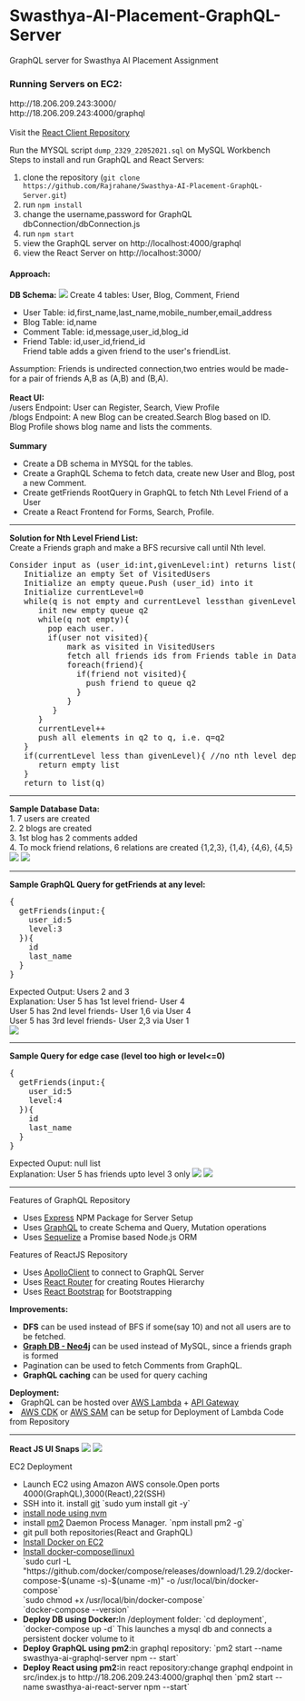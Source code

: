 # Swasthya-AI-Placement-GraphQL-Server
GraphQL server for Swasthya AI Placement Assignment<br>
<h3>Running Servers on EC2:</h3>
http://18.206.209.243:3000/<br>
http://18.206.209.243:4000/graphql<br>
<br>
Visit the <a href='https://github.com/Rajrahane/Swasthya-AI-Placement-React-Server'>React Client Repository</a>

Run the MYSQL script `dump_2329_22052021.sql` on MySQL Workbench<br>
Steps to install and run GraphQL and React Servers:<br>
1. clone the repository (`git clone https://github.com/Rajrahane/Swasthya-AI-Placement-GraphQL-Server.git`)
2. run `npm install`
3. change the username,password for GraphQL dbConnection/dbConnection.js
4. run `npm start`
5. view the GraphQL server on http://localhost:4000/graphql
6. view the React Server on http://localhost:3000/

<h4>Approach:</h4>
<b>DB Schema:</b>
<img src="output/dbDiagramJPG.JPG">
Create 4 tables: User, Blog, Comment, Friend<br>
<ul>
<li>User Table: id,first_name,last_name,mobile_number,email_address</li>
<li>Blog Table: id,name</li>
<li>Comment Table: id,message,user_id,blog_id</li>
<li>Friend Table: id,user_id,friend_id<br>
Friend table adds a given friend to the user's friendList.</li>
  </ul>
Assumption: Friends is undirected connection,two entries would be made- for a pair of friends A,B as (A,B) and (B,A).
<br><br>
<b>React UI:</b><br>
/users Endpoint: User can Register, Search, View Profile<br>
/blogs Endpoint: A new Blog can be created.Search Blog based on ID.<br>
Blog Profile shows blog name and lists the comments.<br>
<br>
<b>Summary</b><br>
<ul>
<li>Create a DB schema in MYSQL for the tables.</li>
<li>Create a GraphQL Schema to fetch data, create new User and Blog, post a new Comment.</li>
<li>Create getFriends RootQuery in GraphQL to fetch Nth Level Friend of a User</li>
<li>Create a React Frontend for Forms, Search, Profile.</li>
</ul>
<hr>
<b>Solution for Nth Level Friend List:</b><br>
Create a Friends graph and make a BFS recursive call until Nth level.<br>
<pre>
Consider input as (user_id:int,givenLevel:int) returns list(users)
   Initialize an empty Set of VisitedUsers
   Initialize an empty queue.Push (user_id) into it
   Initialize currentLevel=0
   while(q is not empty and currentLevel lessthan givenLevel){
      init new empty queue q2
      while(q not empty){
        pop each user.
        if(user not visited){
            mark as visited in VisitedUsers
            fetch all friends ids from Friends table in Database
            foreach(friend){
              if(friend not visited){
                push friend to queue q2
              }
            }
         }
      }
      currentLevel++
      push all elements in q2 to q, i.e. q=q2
   }
   if(currentLevel less than givenLevel){ //no nth level depth possible, too few levels
      return empty list
   }
   return to_list(q)
</pre>
<hr>
<b>Sample Database Data:</b><br>
1. 7 users are created<br>
2. 2 blogs are created<br>
3. 1st blog has 2 comments added<br>
4. To mock friend relations, 6 relations are created {1,2,3}, {1,4}, {4,6}, {4,5}<br>
<img src="output/UsersGraph.png">
<img src="output/BasicUserQuery.JPG">
<hr>
<b>Sample GraphQL Query for getFriends at any level:</b>
<pre>
{
  getFriends(input:{
    user_id:5
    level:3
  }){
    id
    last_name
  }
}
</pre>
Expected Output: Users 2 and 3<br>
Explanation: User 5 has 1st level friend- User 4<br>
User 5 has 2nd level friends- User 1,6 via User 4<br>
User 5 has 3rd level friends- User 2,3 via User 1<br>
<img src="output/sampleQuery.JPG">
<hr>
<b>Sample Query for edge case (level too high or level<=0)</b>
<pre>
{
  getFriends(input:{
    user_id:5
    level:4
  }){
    id
    last_name
  }
}
</pre>
Expected Ouput: null list<br>
Explanation: User 5 has friends upto level 3 only
 <img src="output/LevelTooHigh.JPG">
 <img src="output/Level0.JPG">
<hr>
Features of GraphQL Repository
  <ul>
    <li>Uses <a href="https://expressjs.com/">Express</a> NPM Package for Server Setup</li>
    <li>Uses <a href="https://graphql.org/">GraphQL</a> to create Schema and Query, Mutation operations</li>
    <li>Uses <a href="https://sequelize.org/">Sequelize</a> a Promise based Node.js ORM</li>
  </ul>
 Features of ReactJS Repository
    <ul>
      <li>Uses <a href="https://www.apollographql.com/docs/react/">ApolloClient</a> to connect to GraphQL Server</li>
      <li>Uses <a href="https://reactrouter.com/web/guides/quick-start">React Router</a> for creating Routes Hierarchy</li>
      <li>Uses <a href="https://react-bootstrap.github.io/">React Bootstrap</a> for Bootstrapping </li>
    </ul>

<b>Improvements:</b><br>
   <ul>
   <li><b>DFS</b> can be used instead of BFS if some(say 10) and not all users are to be fetched.</li>
   <li><b><a href="https://neo4j.com/developer/graph-database/">Graph DB - Neo4j</a></b> can be used instead of MySQL, since a friends graph is formed</li>
<li>Pagination can be used to fetch Comments from GraphQL.</li>
<li><b>GraphQL caching</b> can be used for query caching</li>
</ul>
<b>Deployment:</b><br>
   <li>GraphQL can be hosted over <a href="https://aws.amazon.com/lambda/">AWS Lambda</a> + <a href="https://aws.amazon.com/api-gateway/">API Gateway</a></li>
<li><a href="https://aws.amazon.com/cdk/">AWS CDK</a> or <a href="https://aws.amazon.com/serverless/sam/">AWS SAM</a> can be setup for Deployment of Lambda Code from Repository</li>
<hr>
<b>React JS UI Snaps</b>
<img src="output/BlogProfile.JPG">
<img src="output/UserSearch.JPG">

  EC2 Deployment
<ul>
  <li>Launch EC2 using Amazon AWS console.Open ports 4000(GraphQL),3000(React),22(SSH)</li>
  <li>SSH into it. install <a href="https://git-scm.com/">git</a> `sudo yum install git -y`</li>
  <li><a href="https://docs.aws.amazon.com/sdk-for-javascript/v2/developer-guide/setting-up-node-on-ec2-instance.html">install node using nvm</a></li>
  <li>install <a href="https://pm2.keymetrics.io/">pm2</a> Daemon Process Manager. `npm install pm2 -g`</li>
  <li>git pull both repositories(React and GraphQL)</li>
  <li><a href="https://docs.aws.amazon.com/AmazonECS/latest/developerguide/docker-basics.html">Install Docker on EC2</a></li>
  <li>
    <a href="https://docs.docker.com/compose/install/">Install docker-compose(linux)</a><br>
    `sudo curl -L "https://github.com/docker/compose/releases/download/1.29.2/docker-compose-$(uname -s)-$(uname -m)" -o /usr/local/bin/docker-compose`<br>
    `sudo chmod +x /usr/local/bin/docker-compose`<br>
    `docker-compose --version`
  </li>
  <li><b>Deploy DB using Docker:</b>In /deployment folder: `cd deployment`, `docker-compose up -d` This launches a mysql db and connects a persistent docker volume to it</li>
  <li><b>Deploy GraphQL using pm2</b>:in graphql repository: `pm2 start --name swasthya-ai-graphql-server npm -- start`</li>
  <li><b>Deploy React using pm2:</b>in react repository:change graphql endpoint in src/index.js to http://18.206.209.243:4000/graphql then `pm2 start --name swasthya-ai-react-server npm --start`</li>
  </ul>
